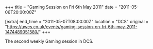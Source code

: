 +++
title = "Gaming Session on Fri 6th May 2011"
date = "2011-05-06T20:00:00Z"

[extra]
end_time = "2011-05-07T08:00:00Z"
location = "DCS"
original = "https://uwcs.co.uk/events/gaming-session-on-fri-6th-may-2011-1474489051580/"
+++

The second weekly Gaming session in DCS.

